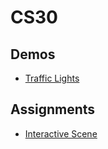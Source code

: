 # CS30

## Demos
- [Traffic Lights](traffic-lights)

## Assignments
- [Interactive Scene](interactive-scene)
